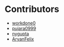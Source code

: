 # Contributors
- [workdone0](https://github.com/workdone0)
- [pujara0999](https://github.com/pujara0999)
- [nygupta](https://github.com/nygupta)
- [AryanFelix](https://github.com/AryanFelix)
